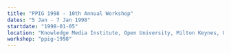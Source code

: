 ```yaml
---
title: "PPIG 1998 - 10th Annual Workshop"
dates: "5 Jan - 7 Jan 1998"
startdate: "1998-01-05"
location: "Knowledge Media Institute, Open University, Milton Keynes, UK"
workshop: "ppig-1998"
---
```

